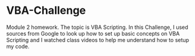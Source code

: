 # VBA-Challenge
Module 2 homework. The topic is VBA Scripting. 
In this Challenge, I used sources from Google to look up how to set up basic concepts on VBA Scripting and I watched class videos to help me understand how to setup my code.
